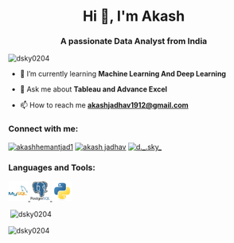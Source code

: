 <h1 align="center">Hi 👋, I'm Akash</h1>
<h3 align="center">A passionate Data Analyst from India</h3>

<p align="left"> <img src="https://komarev.com/ghpvc/?username=dsky0204&label=Profile%20views&color=0e75b6&style=flat" alt="dsky0204" /> </p>

- 🌱 I’m currently learning **Machine Learning And Deep Learning**

- 💬 Ask me about **Tableau and Advance Excel**

- 📫 How to reach me **akashjadhav1912@gmail.com**

<h3 align="left">Connect with me:</h3>
<p align="left">
<a href="https://twitter.com/akashhemantjad1" target="blank"><img align="center" src="https://raw.githubusercontent.com/rahuldkjain/github-profile-readme-generator/master/src/images/icons/Social/twitter.svg" alt="akashhemantjad1" height="30" width="40" /></a>
<a href="https://linkedin.com/in/akash jadhav" target="blank"><img align="center" src="https://raw.githubusercontent.com/rahuldkjain/github-profile-readme-generator/master/src/images/icons/Social/linked-in-alt.svg" alt="akash jadhav" height="30" width="40" /></a>
<a href="https://instagram.com/d._.sky_" target="blank"><img align="center" src="https://raw.githubusercontent.com/rahuldkjain/github-profile-readme-generator/master/src/images/icons/Social/instagram.svg" alt="d._.sky_" height="30" width="40" /></a>
</p>

<h3 align="left">Languages and Tools:</h3>
<p align="left"> <a href="https://www.mysql.com/" target="_blank" rel="noreferrer"> <img src="https://raw.githubusercontent.com/devicons/devicon/master/icons/mysql/mysql-original-wordmark.svg" alt="mysql" width="40" height="40"/> </a> <a href="https://www.postgresql.org" target="_blank" rel="noreferrer"> <img src="https://raw.githubusercontent.com/devicons/devicon/master/icons/postgresql/postgresql-original-wordmark.svg" alt="postgresql" width="40" height="40"/> </a> <a href="https://www.python.org" target="_blank" rel="noreferrer"> <img src="https://raw.githubusercontent.com/devicons/devicon/master/icons/python/python-original.svg" alt="python" width="40" height="40"/> </a> </p>

<p>&nbsp;<img align="center" src="https://github-readme-stats.vercel.app/api?username=dsky0204&show_icons=true&locale=en" alt="dsky0204" /></p>

<p><img align="center" src="https://github-readme-streak-stats.herokuapp.com/?user=dsky0204&" alt="dsky0204" /></p>
